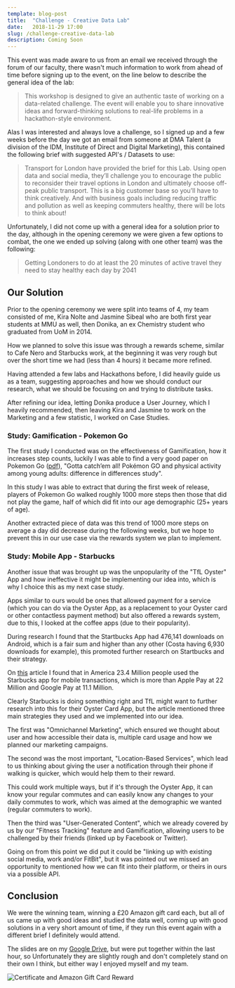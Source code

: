 ```yaml
---
template: blog-post
title:  "Challenge - Creative Data Lab"
date:   2018-11-29 17:00
slug: /challenge-creative-data-lab
description: Coming Soon
---
```


This event was made aware to us from an email we received through the forum of our faculty, there wasn't much information to work from ahead of time before signing up to the event, on the line below to describe the general idea of the lab:

> This workshop is designed to give an authentic taste of working on a data-related challenge. The event will enable you to share innovative ideas and forward-thinking solutions to real-life problems in a hackathon-style environment.

Alas I was interested and always love a challenge, so I signed up and a few weeks before the day we got an email from someone at DMA Talent (a division of the IDM, Institute of Direct and Digital Marketing), this contained the following brief with suggested API's / Datasets to use:

> Transport for London have provided the brief for this Lab. Using open data and social media, they’ll challenge you to encourage the public to reconsider their travel options in London and ultimately choose off-peak public transport. This is a big customer base so you’ll have to think creatively.  And with business goals including reducing traffic and pollution as well as keeping commuters healthy, there will be lots to think about!

Unfortunately, I did not come up with a general idea for a solution prior to the day, although in the opening ceremony we were given a few options to combat, the one we ended up solving (along with one other team) was the following:

> Getting Londoners to do at least the 20 minutes of active travel they need to stay healthy each day by 2041

## Our Solution

Prior to the opening ceremony we were split into teams of 4, my team consisted of me, Kira Nolte and Jasmine Sibeal who are both first year students at MMU as well, then Donika, an ex Chemistry student who graduated from UoM in 2014.

How we planned to solve this issue was through a rewards scheme, similar to Cafe Nero and Starbucks work, at the beginning it was very rough but over the short time we had (less than 4 hours) it became more refined.

Having attended a few labs and Hackathons before, I did heavily guide us as a team, suggesting approaches and how we should conduct our research, what we should be focusing on and trying to distribute tasks.

After refining our idea, letting Donika produce a User Journey, which I heavily recommended, then leaving Kira and Jasmine to work on the Marketing and a few statistic, I worked on Case Studies.

### Study: Gamification - Pokemon Go

The first study I conducted was on the effectiveness of Gamification, how it increases step counts, luckily I was able to find a very good paper on Pokemon Go ([pdf](https://www.bmj.com/content/bmj/355/bmj.i6270.full.pdf)), "Gotta catch’em all! Pokémon GO and physical activity among young adults: difference in differences study".

In this study I was able to extract that during the first week of release, players of Pokemon Go walked roughly 1000 more steps then those that did not play the game, half of which did fit into our age demographic (25+ years of age).

Another extracted piece of data was this trend of 1000 more steps on average a day did decrease during the following weeks, but we hope to prevent this in our use case via the rewards system we plan to implement.

### Study: Mobile App - Starbucks

Another issue that was brought up was the unpopularity of the "TfL Oyster" App and how ineffective it might be implementing our idea into, which is why I choice this as my next case study.

Apps similar to ours would be ones that allowed payment for a service (which you can do via the Oyster App, as a replacement to your Oyster card or other contactless payment method) but also offered a rewards system, due to this, I looked at the coffee apps (due to their popularity).

During research I found that the Startbucks App had 476,141 downloads on Android, which is a fair sum and higher than any other (Costa having 6,930 downloads for example), this promoted further research on Startbucks and their strategy.

On [this](https://appsamurai.com/mobile-app-success-story-starbucks-app/) article I found that in America 23.4 Million people used the Starbucks app for mobile transactions, which is more than Apple Pay at 22 Million and Google Pay at 11.1 Million.

Clearly Starbucks is doing something right and TfL might want to further research into this for their Oyster Card App, but the article mentioned three main strategies they used and we implemented into our idea.

The first was "Omnichannel Marketing", which ensured we thought about  user and how accessible their data is, multiple card usage and how we planned our marketing campaigns.

The second was the most important, "Location-Based Services", which lead to us thinking about giving the user a notification through their phone if walking is quicker, which would help them to their reward.

This could work multiple ways, but if it's through the Oyster App, it can know your regular commutes and can easily know any changes to your daily commutes to work, which was aimed at the demographic we wanted (regular commuters to work).

Then the third was "User-Generated Content", which we already covered by us by our "Fitness Tracking" feature and Gamification, allowing users to be challenged by their friends (linked up by Facebook or Twitter).

Going on from this point we did put it could be "linking up with existing social media, work and/or FitBit", but it was pointed out we missed an opportunity to mentioned how we can fit into their platform, or theirs in ours via a possible API.

## Conclusion

We were the winning team, winning a £20 Amazon gift card each, but all of us came up with good ideas and studied the data well, coming up with good solutions in a very short amount of time, if they run this event again with a different brief I definitely would attend.

The slides are on my [Google Drive](https://docs.google.com/presentation/d/1hPDAp4nJ4t_YRSnJMQVuZfcGm_JJUz0B4xoLVT1BHfY/edit?usp=sharing), but were put together within the last hour, so Unfortunately they are slightly rough and don't completely stand on their own I think, but either way I enjoyed myself and my team.

![Certificate and Amazon Gift Card Reward](https://i.imgur.com/JD3bbWT.jpg)